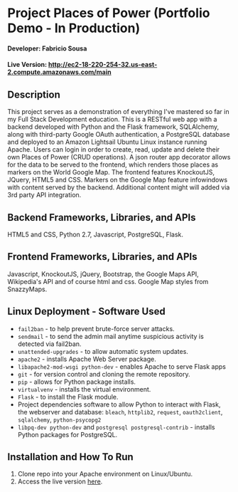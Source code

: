 # Project Places of Power (Portfolio Demo - In Production)

#### Developer: Fabricio Sousa
#### Live Version: http://ec2-18-220-254-32.us-east-2.compute.amazonaws.com/main

## Description

This project serves as a demonstration of everything I've mastered so far in my Full Stack Development education. This is a RESTful web app with a backend developed with Python and the Flask framework, SQLAlchemy, along with third-party Google OAuth authentication, a PostgreSQL database and deployed to an Amazon Lightsail Ubuntu Linux instance running Apache. Users can login in order to create, read, update and delete their own Places of Power (CRUD operations). A json router app decorator allows for the data to be served to the frontend, which renders those places as markers on the World Google Map. The frontend features KnockoutJS, JQuery, HTML5 and CSS. Markers on the Google Map feature infowindows with content served by the backend. Additional content might will added via 3rd party API integration.


## Backend Frameworks, Libraries, and APIs

HTML5 and CSS, Python 2.7, Javascript, PostgreSQL, Flask.


## Frontend Frameworks, Libraries, and APIs

Javascript, KnockoutJS, jQuery, Bootstrap, the Google Maps API, Wikipedia's API and of course html and css. Google Map styles from SnazzyMaps.


## Linux Deployment - Software Used

* `fail2ban` - to help prevent brute-force server attacks.
* `sendmail` - to send the admin mail anytime suspicious activity is detected via fail2ban.
* `unattended-upgrades` - to allow automatic system updates.
* `apache2` - installs Apache Web Server package.
* `libapache2-mod-wsgi python-dev` - enables Apache to serve Flask apps
* `git` - for version control and cloning the remote repository.
* `pip` - allows for Python package installs.
* `virtualvenv` - installs the virtual environment.
* `Flask` - to install the Flask module.
* Project dependencies software to allow Python to interact with Flask, the webserver and database:
`bleach`, `httplib2`, `request`, `oauth2client`, `sqlalchemy`, `python-psycopg2`
* `libpq-dev python-dev` and `postgresql postgresql-contrib` - installs Python packages for PostgreSQL.


## Installation and How To Run

1. Clone repo into your Apache environment on Linux/Ubuntu.
2. Access the live version [here](http://ec2-18-220-254-32.us-east-2.compute.amazonaws.com/main).

